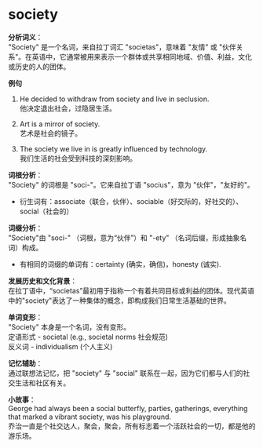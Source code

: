 # society

**分析词义**：  
"Society" 是一个名词，来自拉丁词汇 "societas"，意味着 "友情" 或 "伙伴关系"。在英语中，它通常被用来表示一个群体或共享相同地域、价值、利益，文化或历史的人的团体。

  

**例句**

  

1.  He decided to withdraw from society and live in seclusion.  
    他决定退出社会，过隐居生活。
    
      
    
2.  Art is a mirror of society.  
    艺术是社会的镜子。
    
      
    
3.  The society we live in is greatly influenced by technology.  
    我们生活的社会受到科技的深刻影响。
    
      
    

  

**词根分析**：  
"Society" 的词根是 "soci-"。它来自拉丁语 "socius"，意为 "伙伴"，"友好的"。

  

*   衍生词有：associate（联合，伙伴）、sociable（好交际的，好社交的）、social（社会的）

  

**词缀分析**：  
"Society"由 "soci-" （词根，意为“伙伴”）和 "-ety" （名词后缀，形成抽象名词）构成。

  

*   有相同的词缀的单词有：certainty (确实，确信)，honesty (诚实).

  

**发展历史和文化背景**：  
在拉丁语中，“societas”最初用于指称一个有着共同目标或利益的团体。现代英语中的"society"表达了一种集体的概念，即构成我们日常生活基础的世界。

  

**单词变形**：  
"Society" 本身是一个名词，没有变形。  
定语形式 - societal (e.g., societal norms 社会规范)  
反义词 - individualism (个人主义)

  

**记忆辅助**：  
通过联想法记忆，把 "society" 与 "social" 联系在一起，因为它们都与人们的社交生活和社区有关。

  

**小故事**：  
George had always been a social butterfly, parties, gatherings, everything that marked a vibrant society, was his playground.  
乔治一直是个社交达人，聚会，聚会，所有标志着一个活跃社会的一切，都是他的游乐场。

